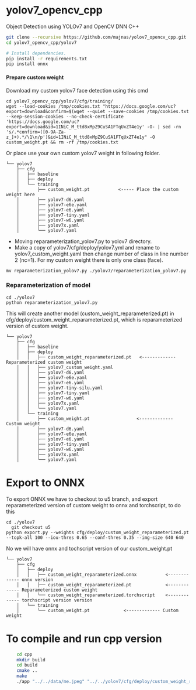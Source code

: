 
# yolov7_opencv_cpp
Object Detection using YOLOv7 and OpenCV DNN C++


```bash
git clone --recursive https://github.com/majnas/yolov7_opencv_cpp.git
cd yolov7_opencv_cpp/yolov7

# Install dependencies.
pip install -r requirements.txt
pip install onnx
```


#### Prepare custom weight
Download my custom yolov7 face detection using this cmd 
```shell
cd yolov7_opencv_cpp/yolov7/cfg/training/
wget --load-cookies /tmp/cookies.txt "https://docs.google.com/uc?export=download&confirm=$(wget --quiet --save-cookies /tmp/cookies.txt --keep-session-cookies --no-check-certificate 'https://docs.google.com/uc?export=download&id=1INiC_M_ttd8xMpZ9CuSA1FTqUxZT4e1y' -O- | sed -rn 's/.*confirm=([0-9A-Za-z_]+).*/\1\n/p')&id=1INiC_M_ttd8xMpZ9CuSA1FTqUxZT4e1y" -O custom_weight.pt && rm -rf /tmp/cookies.txt
```

Or place use your own custom yolov7 weight in following folder.

```shell
└── yolov7
    ├── cfg
    │   ├── baseline
    │   ├── deploy
    │   └── training
    │       ├── custom_weight.pt           <----- Place the custom weight here
    │       ├── yolov7-d6.yaml
    │       ├── yolov7-e6e.yaml
    │       ├── yolov7-e6.yaml
    │       ├── yolov7-tiny.yaml
    │       ├── yolov7-w6.yaml
    │       ├── yolov7x.yaml
    │       └── yolov7.yaml

```


* Moving reparameterization_yolov7.py to yolov7 directory.
* Make a copy of yolov7/cfg/deploy/yolov7.yml and rename to yolov7_custom_weight.yaml then change number of class in line number 2 (nc=1). For my custom weight there is only one class (face).

```shell
mv reparameterization_yolov7.py ./yolov7/reparameterization_yolov7.py
```

### Reparameterization of model
```shell
cd ./yolov7
python reparameterization_yolov7.py
``` 

This will create another model (custom_weight_reparameterized.pt) in cfg/deploy/custom_weight_reparameterized.pt, which is reparameterized version of custom weight.

```shell
└── yolov7
    ├── cfg
    │   ├── baseline
    │   ├── deploy
    │   │   ├── custom_weight_reparameterized.pt   <------------- Reparameterized custom weight 
    │   │   ├── yolov7_custom_weight.yaml    
    │   │   ├── yolov7-d6.yaml
    │   │   ├── yolov7-e6e.yaml
    │   │   ├── yolov7-e6.yaml
    │   │   ├── yolov7-tiny-silu.yaml
    │   │   ├── yolov7-tiny.yaml
    │   │   ├── yolov7-w6.yaml
    │   │   ├── yolov7x.yaml
    │   │   └── yolov7.yaml
    │   └── training
    │       ├── custom_weight.pt                  <------------- Custom weight
    │       ├── yolov7-d6.yaml
    │       ├── yolov7-e6e.yaml
    │       ├── yolov7-e6.yaml
    │       ├── yolov7-tiny.yaml
    │       ├── yolov7-w6.yaml
    │       ├── yolov7x.yaml
    │       └── yolov7.yaml

```

# Export to ONNX
To export ONNX we have to checkout to u5 branch, and export reparameterized version of custom weight to onnx and torchscript, to do this
```shell
cd ./yolov7
  git checkout u5
python export.py --weights cfg/deploy/custom_weight_reparameterized.pt --topk-all 100 --iou-thres 0.65 --conf-thres 0.35 --img-size 640 640
```
No we will have onnx and tochscript version of our custom_weight.pt
```shell
└── yolov7
    ├── cfg
    │   ├── deploy
    │   │   ├── custom_weight_reparameterized.onnx           <------------- onnx version
    │   │   ├── custom_weight_reparameterized.pt             <------------- Reparameterized custom weight
    │   │   └── custom_weight_reparameterized.torchscript    <------------- torchscript version version
    │   └── training
    │       └── custom_weight.pt             <------------- Custom weight

```

# To compile and run cpp version
```bash
    cd cpp
    mkdir build
    cd build
    cmake ..
    make     
    ./app "../../data/me.jpeg" "../../yolov7/cfg/deploy/custom_weight_reparameterized.onnx" 640 640
```

<!-- <div align="center">
  <img src="./data/me_cpp_pred.png" height="500">
</div>
<p align="center">
  Figure 2: cpp prediction for me.png
</p> -->
